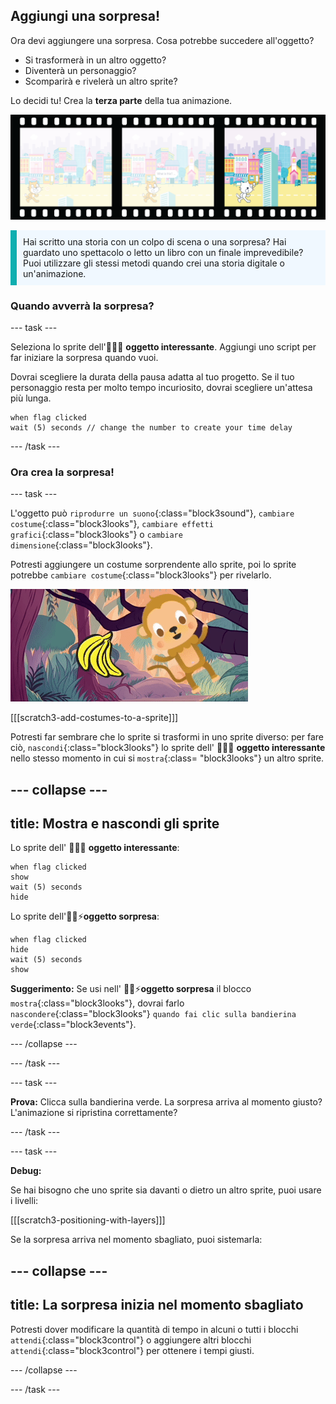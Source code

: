 ## Aggiungi una sorpresa!

Ora devi aggiungere una sorpresa. Cosa potrebbe succedere all'oggetto?
- Si trasformerà in un altro oggetto?
- Diventerà un personaggio?
- Scomparirà e rivelerà un altro sprite?

Lo decidi tu! Crea la **terza parte** della tua animazione.

![Una striscia di pellicola con 3 fotogrammi. Il terzo fotogramma è evidenziato. Il fotogramma mostra una scena con un personaggio che guarda sorpreso un oggetto.](images/surprise.png)

<p style="border-left: solid; border-width:10px; border-color: #0faeb0; background-color: aliceblue; padding: 10px;">
Hai scritto una storia con un colpo di scena o una sorpresa? Hai guardato uno spettacolo o letto un libro con un finale imprevedibile? Puoi utilizzare gli stessi metodi quando crei una storia digitale o un'animazione. 
</p>

### Quando avverrà la sorpresa?

--- task ---

Seleziona lo sprite dell'🎂🎾🎁 **oggetto interessante**. Aggiungi uno script per far iniziare la sorpresa quando vuoi.

Dovrai scegliere la durata della pausa adatta al tuo progetto. Se il tuo personaggio resta per molto tempo incuriosito, dovrai scegliere un'attesa più lunga.

```blocks3
when flag clicked
wait (5) seconds // change the number to create your time delay
```

--- /task ---

### Ora crea la sorpresa!

--- task ---

L'oggetto può `riprodurre un suono`{:class="block3sound"}, `cambiare costume`{:class="block3looks"}, `cambiare effetti grafici`{:class="block3looks"} o `cambiare dimensione`{:class="block3looks"}.

Potresti aggiungere un costume sorprendente allo sprite, poi lo sprite potrebbe `cambiare costume`{:class="block3looks"} per rivelarlo.

![Uno sfondo desertico con una roccia che si muove avanti e indietro.](images/bat.gif)

[[[scratch3-add-costumes-to-a-sprite]]]

Potresti far sembrare che lo sprite si trasformi in uno sprite diverso: per fare ciò, `nascondi`{:class="block3looks"} lo sprite dell' 🎂🎾🎁 **oggetto interessante** nello stesso momento in cui si `mostra`{:class= "block3looks"} un altro sprite.

--- collapse ---
---
title: Mostra e nascondi gli sprite
---

Lo sprite dell' 🎂🎾🎁 **oggetto interessante**:
```blocks3
when flag clicked
show
wait (5) seconds
hide
```

Lo sprite dell'🎷👻⚡**oggetto sorpresa**:
```blocks3
when flag clicked
hide
wait (5) seconds
show
```

**Suggerimento:** Se usi nell' 🎷👻⚡**oggetto sorpresa** il blocco `mostra`{:class="block3looks"}, dovrai farlo `nascondere`{:class="block3looks"} `quando fai clic sulla bandierina verde`{:class="block3events"}.

--- /collapse ---

--- /task ---

--- task ---

**Prova:** Clicca sulla bandierina verde. La sorpresa arriva al momento giusto? L'animazione si ripristina correttamente?

--- /task ---

--- task ---

**Debug:**

Se hai bisogno che uno sprite sia davanti o dietro un altro sprite, puoi usare i livelli:

[[[scratch3-positioning-with-layers]]]

Se la sorpresa arriva nel momento sbagliato, puoi sistemarla:

--- collapse ---
---
title: La sorpresa inizia nel momento sbagliato
---

Potresti dover modificare la quantità di tempo in alcuni o tutti i blocchi `attendi`{:class="block3control"} o aggiungere altri blocchi `attendi`{:class="block3control"} per ottenere i tempi giusti.

--- /collapse ---

--- /task ---

